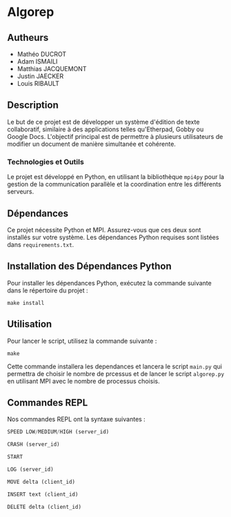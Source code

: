 # Algorep

## Autheurs
* Mathéo DUCROT
* Adam ISMAILI
* Matthias JACQUEMONT
* Justin JAECKER
* Louis RIBAULT

## Description
Le but de ce projet est de développer un système d'édition de texte collaboratif, similaire à des applications telles qu'Etherpad, Gobby ou Google Docs. L'objectif principal est de permettre à plusieurs utilisateurs de modifier un document de manière simultanée et cohérente.

### Technologies et Outils
Le projet est développé en Python, en utilisant la bibliothèque `mpi4py` pour la gestion de la communication parallèle et la coordination entre les différents serveurs.

## Dépendances
Ce projet nécessite Python et MPI. Assurez-vous que ces deux sont installés sur votre système. Les dépendances Python requises sont listées dans `requirements.txt`.

## Installation des Dépendances Python
Pour installer les dépendances Python, exécutez la commande suivante dans le répertoire du projet :

```shell
make install
```

## Utilisation
Pour lancer le script, utilisez la commande suivante :

```shell
make
```

Cette commande installera les dependances et lancera le script `main.py` qui permettra de choisir le nombre de prcessus et de lancer le 
script `algorep.py` en 
utilisant MPI 
avec le nombre de 
processus choisis.


## Commandes REPL
Nos commandes REPL ont la syntaxe suivantes :

```py
SPEED LOW/MEDIUM/HIGH (server_id)
```

```py
CRASH (server_id)
```

```py
START
```

```py
LOG (server_id)
```

```py
MOVE delta (client_id)
```

```py
INSERT text (client_id)
```

```py
DELETE delta (client_id)
```

